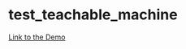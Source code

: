 # test_teachable_machine

[Link to the Demo](https://ivanyingx.github.io/test_teachable_machine/teachable.html)

